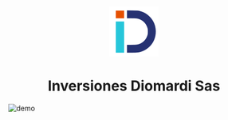 <p align="center">
  <img alt="Logo" src="./public/assets/logoInd.svg" width="100" />
</p>

<h1 align="center">
   Inversiones Diomardi Sas
</h1>


![demo](https://jhoniipia.vercel.app/assets/images/featured/inversionesdiomardi.png)